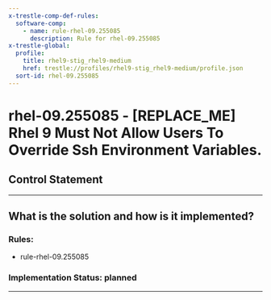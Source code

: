 ```yaml
---
x-trestle-comp-def-rules:
  software-comp:
    - name: rule-rhel-09.255085
      description: Rule for rhel-09.255085
x-trestle-global:
  profile:
    title: rhel9-stig_rhel9-medium
    href: trestle://profiles/rhel9-stig_rhel9-medium/profile.json
  sort-id: rhel-09.255085
---
```


# rhel-09.255085 - \[REPLACE_ME\] Rhel 9 Must Not Allow Users To Override Ssh Environment Variables.

## Control Statement

______________________________________________________________________

## What is the solution and how is it implemented?

<!-- For implementation status enter one of: implemented, partial, planned, alternative, not-applicable -->

<!-- Note that the list of rules under ### Rules: is read-only and changes will not be captured after assembly to JSON -->

<!-- Add control implementation description here for control: rhel-09.255085 -->

### Rules:

  - rule-rhel-09.255085

### Implementation Status: planned

______________________________________________________________________
